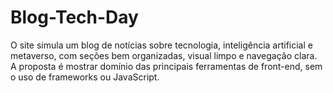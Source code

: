 # Blog-Tech-Day
O site simula um blog de notícias sobre tecnologia, inteligência artificial e metaverso, com seções bem organizadas, visual limpo e navegação clara. A proposta é mostrar domínio das principais ferramentas de front-end, sem o uso de frameworks ou JavaScript.
